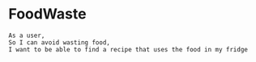 # FoodWaste

```
As a user, 
So I can avoid wasting food, 
I want to be able to find a recipe that uses the food in my fridge
```
